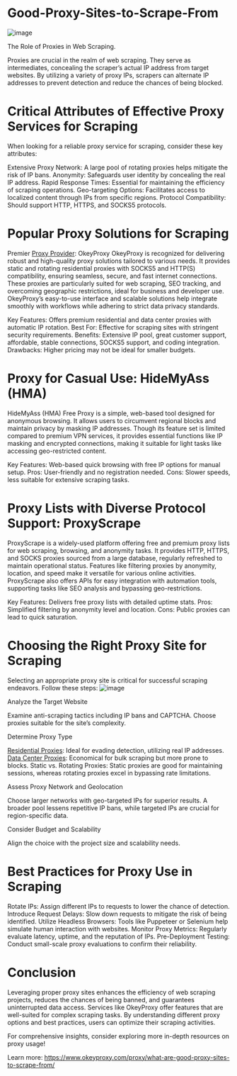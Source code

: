 # Good-Proxy-Sites-to-Scrape-From
![image](https://github.com/user-attachments/assets/abb691a7-19f5-4b49-9ad3-96883954fc12)

The Role of Proxies in Web Scraping.

Proxies are crucial in the realm of web scraping. They serve as intermediates, concealing the scraper’s actual IP address from target websites. By utilizing a variety of proxy IPs, scrapers can alternate IP addresses to prevent detection and reduce the chances of being blocked.

# Critical Attributes of Effective Proxy Services for Scraping
When looking for a reliable proxy service for scraping, consider these key attributes:

Extensive Proxy Network: A large pool of rotating proxies helps mitigate the risk of IP bans.
Anonymity: Safeguards user identity by concealing the real IP address.
Rapid Response Times: Essential for maintaining the efficiency of scraping operations.
Geo-targeting Options: Facilitates access to localized content through IPs from specific regions.
Protocol Compatibility: Should support HTTP, HTTPS, and SOCKS5 protocols.

# Popular Proxy Solutions for Scraping
Premier [Proxy Provider](https://www.okeyproxy.com/): OkeyProxy
OkeyProxy is recognized for delivering robust and high-quality proxy solutions tailored to various needs. It provides static and rotating residential proxies with SOCKS5 and HTTP(S) compatibility, ensuring seamless, secure, and fast internet connections. These proxies are particularly suited for web scraping, SEO tracking, and overcoming geographic restrictions, ideal for business and developer use. OkeyProxy’s easy-to-use interface and scalable solutions help integrate smoothly with workflows while adhering to strict data privacy standards.

Key Features: Offers premium residential and data center proxies with automatic IP rotation.
Best For: Effective for scraping sites with stringent security requirements.
Benefits: Extensive IP pool, great customer support, affordable, stable connections, SOCKS5 support, and coding integration.
Drawbacks: Higher pricing may not be ideal for smaller budgets.

# Proxy for Casual Use: HideMyAss (HMA)
HideMyAss (HMA) Free Proxy is a simple, web-based tool designed for anonymous browsing. It allows users to circumvent regional blocks and maintain privacy by masking IP addresses. Though its feature set is limited compared to premium VPN services, it provides essential functions like IP masking and encrypted connections, making it suitable for light tasks like accessing geo-restricted content.

Key Features: Web-based quick browsing with free IP options for manual setup.
Pros: User-friendly and no registration needed.
Cons: Slower speeds, less suitable for extensive scraping tasks.

# Proxy Lists with Diverse Protocol Support: ProxyScrape
ProxyScrape is a widely-used platform offering free and premium proxy lists for web scraping, browsing, and anonymity tasks. It provides HTTP, HTTPS, and SOCKS proxies sourced from a large database, regularly refreshed to maintain operational status. Features like filtering proxies by anonymity, location, and speed make it versatile for various online activities. ProxyScrape also offers APIs for easy integration with automation tools, supporting tasks like SEO analysis and bypassing geo-restrictions.

Key Features: Delivers free proxy lists with detailed uptime stats.
Pros: Simplified filtering by anonymity level and location.
Cons: Public proxies can lead to quick saturation.

# Choosing the Right Proxy Site for Scraping
Selecting an appropriate proxy site is critical for successful scraping endeavors. Follow these steps:
![image](https://github.com/user-attachments/assets/fde2e6a0-1b33-47fc-a5b2-f6ddc65c0cba)

Analyze the Target Website

Examine anti-scraping tactics including IP bans and CAPTCHA. Choose proxies suitable for the site’s complexity.

Determine Proxy Type

[Residential Proxies](https://www.okeyproxy.com/en/residential-proxies): Ideal for evading detection, utilizing real IP addresses.
[Data Center Proxies](https://www.okeyproxy.com/en/datacenter-proxies): Economical for bulk scraping but more prone to blocks.
Static vs. Rotating Proxies: Static proxies are good for maintaining sessions, whereas rotating proxies excel in bypassing rate limitations.

Assess Proxy Network and Geolocation

Choose larger networks with geo-targeted IPs for superior results. A broader pool lessens repetitive IP bans, while targeted IPs are crucial for region-specific data.

Consider Budget and Scalability

Align the choice with the project size and scalability needs.

# Best Practices for Proxy Use in Scraping
Rotate IPs: Assign different IPs to requests to lower the chance of detection.
Introduce Request Delays: Slow down requests to mitigate the risk of being identified.
Utilize Headless Browsers: Tools like Puppeteer or Selenium help simulate human interaction with websites.
Monitor Proxy Metrics: Regularly evaluate latency, uptime, and the reputation of IPs.
Pre-Deployment Testing: Conduct small-scale proxy evaluations to confirm their reliability.

# Conclusion
Leveraging proper proxy sites enhances the efficiency of web scraping projects, reduces the chances of being banned, and guarantees uninterrupted data access. Services like OkeyProxy offer features that are well-suited for complex scraping tasks. By understanding different proxy options and best practices, users can optimize their scraping activities.

For comprehensive insights, consider exploring more in-depth resources on proxy usage!

Learn more: https://www.okeyproxy.com/proxy/what-are-good-proxy-sites-to-scrape-from/

